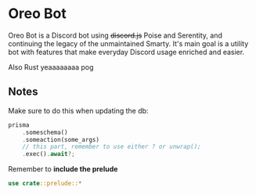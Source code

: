# Oreo Bot

Oreo Bot is a Discord bot using ~~discord.js~~ Poise and Serentity, and continuing the legacy of the unmaintained Smarty. It's main goal is a utility bot with features that make everyday Discord usage enriched and easier.

Also Rust yeaaaaaaaa pog

## Notes

Make sure to do this when updating the db:

```rs
prisma
	.someschema()
	.someaction(some_args)
	// this part, remember to use either ? or unwrap();
	.exec().await?;
```

Remember to **include the prelude**

```rs
use crate::prelude::*
```